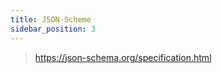 ```yaml
---
title: JSON-Scheme
sidebar_position: 3
---
```











> https://json-schema.org/specification.html